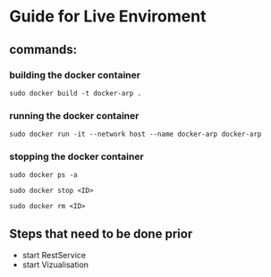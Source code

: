 # Guide for Live Enviroment

## commands:

### building the docker container
```
sudo docker build -t docker-arp .
```
### running the docker container
```
sudo docker run -it --network host --name docker-arp docker-arp
```
### stopping the docker container 
```
sudo docker ps -a

sudo docker stop <ID>

sudo docker rm <ID>
```

## Steps that need to be done prior

* start RestService
* start Vizualisation

